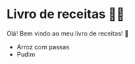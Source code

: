 # Livro de receitas :man_cook:

Olá! Bem vindo ao meu livro de receitas! :wave:

- Arroz com passas
- Pudim
